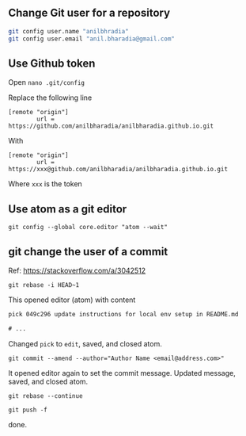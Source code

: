 
## Change Git user for a repository

```sh
git config user.name "anilbhradia"
git config user.email "anil.bharadia@gmail.com"
```

## Use Github token

Open `nano .git/config`

Replace the following line
```
[remote "origin"]
        url = https://github.com/anilbharadia/anilbharadia.github.io.git
```
With
```
[remote "origin"]
        url = https://xxx@github.com/anilbharadia/anilbharadia.github.io.git
```
Where `xxx` is the token

## Use atom as a git editor

```shell
git config --global core.editor "atom --wait"
```

## git change the user of a commit

Ref: https://stackoverflow.com/a/3042512


`git rebase -i HEAD~1`

This opened editor (atom) with content
```txt
pick 049c296 update instructions for local env setup in README.md

# ...
```

Changed `pick` to `edit`, saved, and closed atom.

`git commit --amend --author="Author Name <email@address.com>"`

It opened editor again to set the commit message. Updated message, saved, and closed atom.

`git rebase --continue`

`git push -f`

done.